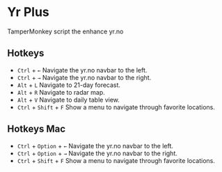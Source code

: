 # Yr Plus
TamperMonkey script the enhance yr.no

## Hotkeys
- `Ctrl` + `←` Navigate the yr.no navbar to the left.
- `Ctrl` + `→` Navigate the yr.no navbar to the right.
- `Alt` + `L` Navigate to 21-day forecast.
- `Alt` + `R` Navigate to radar map.
- `Alt` + `V` Navigate to daily table view.
- `Ctrl` + `Shift` + `F` Show a menu to navigate through favorite locations.

## Hotkeys Mac
- `Ctrl` + `Option` + `←` Navigate the yr.no navbar to the left.
- `Ctrl` + `Option` + `→` Navigate the yr.no navbar to the right.
- `Ctrl` + `Shift` + `F` Show a menu to navigate through favorite locations.


